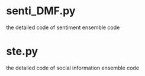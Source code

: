 # senti_DMF.py

the detailed code of sentiment ensemble code

# ste.py

 the detailed code of social information ensemble code